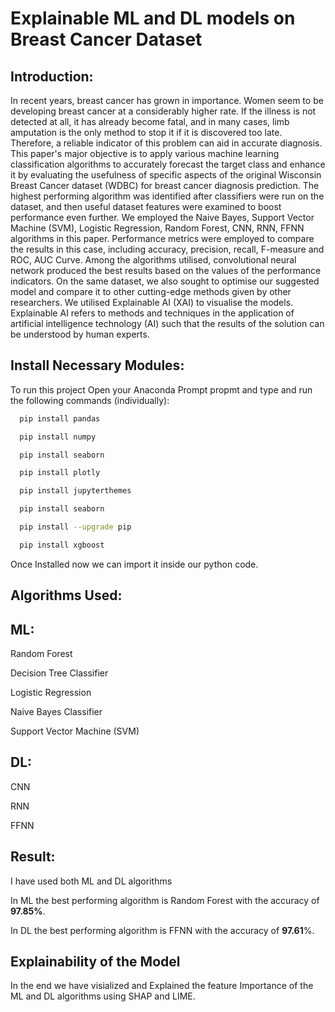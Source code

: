 
# Explainable ML and DL models on Breast Cancer Dataset




## Introduction:
In recent years, breast cancer has grown in importance. Women seem to be developing breast cancer at a considerably higher rate. If the illness is not detected at all, it has already become fatal, and in many cases, limb amputation is the only method to stop it if it is discovered too late. Therefore, a reliable indicator of this problem can aid in accurate diagnosis. This paper's major objective is to apply various machine learning classification algorithms to accurately forecast the target class and enhance it by evaluating the usefulness of specific aspects of the original Wisconsin Breast Cancer dataset (WDBC) for breast cancer diagnosis prediction. The highest performing algorithm was identified after classifiers were run on the dataset, and then useful dataset features were examined to boost performance even further. We employed the Naive Bayes, Support Vector Machine (SVM), Logistic Regression, Random Forest, CNN, RNN, FFNN algorithms in this paper. Performance metrics were employed to compare the results in this case, including accuracy, precision, recall, F-measure and ROC, AUC Curve. Among the algorithms utilised, convolutional neural network produced the best results based on the values of the performance indicators. On the same dataset, we also sought to optimise our suggested model and compare it to other cutting-edge methods given by other researchers. We utilised Explainable AI (XAI) to visualise the models. Explainable AI refers to methods and techniques in the application of artificial intelligence technology (AI) such that the results of the solution can be understood by human experts.



## Install Necessary Modules:

To run this project Open your Anaconda Prompt propmt and type and run the following commands (individually):

```bash
  pip install pandas

  pip install numpy 

  pip install seaborn

  pip install plotly

  pip install jupyterthemes

  pip install seaborn

  pip install --upgrade pip

  pip install xgboost
```

Once Installed now we can import it inside our python code.




## Algorithms Used:
## ML:

Random Forest

Decision Tree Classifier

Logistic Regression

Naive Bayes Classifier

Support Vector Machine (SVM)

## DL:
CNN

RNN

FFNN


## Result:

I have used both ML and DL algorithms

In ML the best performing algorithm is Random Forest with the accuracy of **97.85%**.

In DL the best performing algorithm is FFNN with the accuracy of **97.61**%.



## Explainability of the Model

In the end we have visialized and Explained the feature Importance of the ML and DL algorithms using SHAP and LIME.


